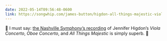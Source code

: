 ```yaml
---
date: 2022-05-14T09:56:48-0600
link: https://songwhip.com/james-button/higdon-all-things-majestic-viola-concerto-and-oboe-concerto
---
```


🎼 I must say: [the Nashville Symphony’s recording][link] of Jennifer Higdon’s <cite>Viola Concerto</cite>, <cite>Oboe Concerto</cite>, and <cite>All Things Majestic</cite> is simply superb. 🎵

[link]: https://songwhip.com/james-button/higdon-all-things-majestic-viola-concerto-and-oboe-concerto